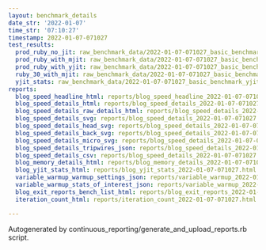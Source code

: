 ```yaml
---
layout: benchmark_details
date_str: '2022-01-07'
time_str: '07:10:27'
timestamp: 2022-01-07-071027
test_results:
  prod_ruby_no_jit: raw_benchmark_data/2022-01-07-071027_basic_benchmark_prod_ruby_no_jit.json
  prod_ruby_with_mjit: raw_benchmark_data/2022-01-07-071027_basic_benchmark_prod_ruby_with_mjit.json
  prod_ruby_with_yjit: raw_benchmark_data/2022-01-07-071027_basic_benchmark_prod_ruby_with_yjit.json
  ruby_30_with_mjit: raw_benchmark_data/2022-01-07-071027_basic_benchmark_ruby_30_with_mjit.json
  yjit_stats: raw_benchmark_data/2022-01-07-071027_basic_benchmark_yjit_stats.json
reports:
  blog_speed_headline_html: reports/blog_speed_headline_2022-01-07-071027.html
  blog_speed_details_html: reports/blog_speed_details_2022-01-07-071027.html
  blog_speed_details_raw_details_html: reports/blog_speed_details_2022-01-07-071027.raw_details.html
  blog_speed_details_svg: reports/blog_speed_details_2022-01-07-071027.svg
  blog_speed_details_head_svg: reports/blog_speed_details_2022-01-07-071027.head.svg
  blog_speed_details_back_svg: reports/blog_speed_details_2022-01-07-071027.back.svg
  blog_speed_details_micro_svg: reports/blog_speed_details_2022-01-07-071027.micro.svg
  blog_speed_details_tripwires_json: reports/blog_speed_details_2022-01-07-071027.tripwires.json
  blog_speed_details_csv: reports/blog_speed_details_2022-01-07-071027.csv
  blog_memory_details_html: reports/blog_memory_details_2022-01-07-071027.html
  blog_yjit_stats_html: reports/blog_yjit_stats_2022-01-07-071027.html
  variable_warmup_warmup_settings_json: reports/variable_warmup_2022-01-07-071027.warmup_settings.json
  variable_warmup_stats_of_interest_json: reports/variable_warmup_2022-01-07-071027.stats_of_interest.json
  blog_exit_reports_bench_list_html: reports/blog_exit_reports_2022-01-07-071027.bench_list.html
  iteration_count_html: reports/iteration_count_2022-01-07-071027.html

---
```

Autogenerated by continuous_reporting/generate_and_upload_reports.rb script.

